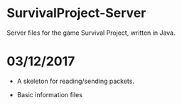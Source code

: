 # SurvivalProject-Server
Server files for the game Survival Project, written in Java.

# 03/12/2017

* A skeleton for reading/sending packets.

* Basic information files
